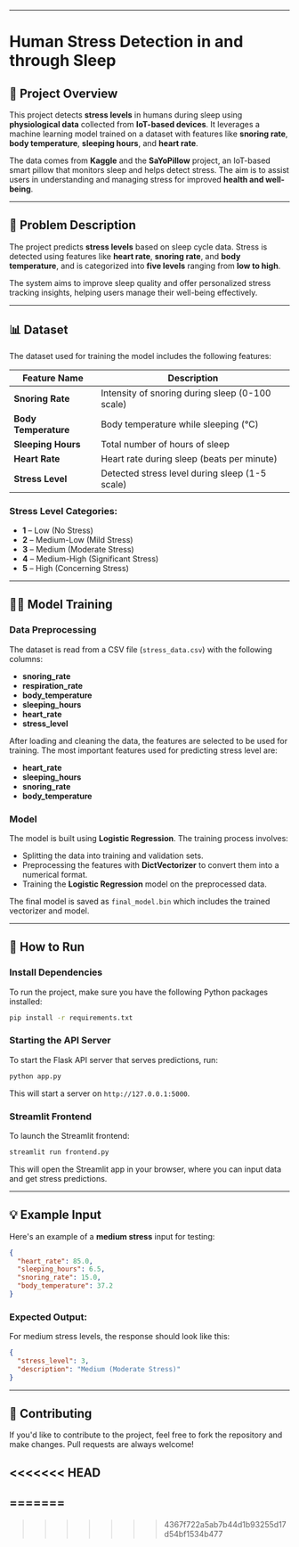 

---

# Human Stress Detection in and through Sleep

## 🧠 Project Overview

This project detects **stress levels** in humans during sleep using **physiological data** collected from **IoT-based devices**. It leverages a machine learning model trained on a dataset with features like **snoring rate**, **body temperature**, **sleeping hours**, and **heart rate**.

The data comes from **Kaggle** and the **SaYoPillow** project, an IoT-based smart pillow that monitors sleep and helps detect stress. The aim is to assist users in understanding and managing stress for improved **health and well-being**.

---

## 🧩 Problem Description

The project predicts **stress levels** based on sleep cycle data. Stress is detected using features like **heart rate**, **snoring rate**, and **body temperature**, and is categorized into **five levels** ranging from **low to high**.

The system aims to improve sleep quality and offer personalized stress tracking insights, helping users manage their well-being effectively.

---

## 📊 Dataset

The dataset used for training the model includes the following features:

| Feature Name         | Description                                     |
| -------------------- | ----------------------------------------------- |
| **Snoring Rate**     | Intensity of snoring during sleep (0-100 scale) |
| **Body Temperature** | Body temperature while sleeping (°C)            |
| **Sleeping Hours**   | Total number of hours of sleep                  |
| **Heart Rate**       | Heart rate during sleep (beats per minute)      |
| **Stress Level**     | Detected stress level during sleep (1-5 scale)  |

### Stress Level Categories:

* **1** – Low (No Stress)
* **2** – Medium-Low (Mild Stress)
* **3** – Medium (Moderate Stress)
* **4** – Medium-High (Significant Stress)
* **5** – High (Concerning Stress)

---

## 🧑‍💻 Model Training

### Data Preprocessing

The dataset is read from a CSV file (`stress_data.csv`) with the following columns:

* **snoring\_rate**
* **respiration\_rate**
* **body\_temperature**
* **sleeping\_hours**
* **heart\_rate**
* **stress\_level**

After loading and cleaning the data, the features are selected to be used for training. The most important features used for predicting stress level are:

* **heart\_rate**
* **sleeping\_hours**
* **snoring\_rate**
* **body\_temperature**

### Model

The model is built using **Logistic Regression**. The training process involves:

* Splitting the data into training and validation sets.
* Preprocessing the features with **DictVectorizer** to convert them into a numerical format.
* Training the **Logistic Regression** model on the preprocessed data.

The final model is saved as `final_model.bin` which includes the trained vectorizer and model.

---

## 🔧 How to Run

### Install Dependencies

To run the project, make sure you have the following Python packages installed:

```bash
pip install -r requirements.txt
```

### Starting the API Server

To start the Flask API server that serves predictions, run:

```bash
python app.py
```

This will start a server on `http://127.0.0.1:5000`.

### Streamlit Frontend

To launch the Streamlit frontend:

```bash
streamlit run frontend.py
```

This will open the Streamlit app in your browser, where you can input data and get stress predictions.

---

## 💡 Example Input

Here's an example of a **medium stress** input for testing:

```json
{
  "heart_rate": 85.0,
  "sleeping_hours": 6.5,
  "snoring_rate": 15.0,
  "body_temperature": 37.2
}
```

### Expected Output:

For medium stress levels, the response should look like this:

```json
{
  "stress_level": 3,
  "description": "Medium (Moderate Stress)"
}
```

---

## 🚀 Contributing

If you'd like to contribute to the project, feel free to fork the repository and make changes. Pull requests are always welcome!

<<<<<<< HEAD
---
=======
---


>>>>>>> 4367f722a5ab7b44d1b93255d17d54bf1534b477
